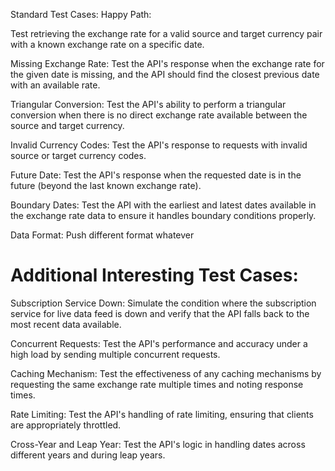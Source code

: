 Standard Test Cases:
Happy Path:

Test retrieving the exchange rate for a valid source and target currency pair with a known exchange rate on a specific date.

Missing Exchange Rate:
Test the API's response when the exchange rate for the given date is missing, and the API should find the closest previous date with an available rate.

Triangular Conversion:
Test the API's ability to perform a triangular conversion when there is no direct exchange rate available between the source and target currency.

Invalid Currency Codes:
Test the API's response to requests with invalid source or target currency codes.

Future Date:
Test the API's response when the requested date is in the future (beyond the last known exchange rate).

Boundary Dates:
Test the API with the earliest and latest dates available in the exchange rate data to ensure it handles boundary conditions properly.

Data Format:
Push different format whatever

# Additional Interesting Test Cases:
Subscription Service Down:
Simulate the condition where the subscription service for live data feed is down and verify that the API falls back to the most recent data available.

Concurrent Requests:
Test the API's performance and accuracy under a high load by sending multiple concurrent requests.

Caching Mechanism:
Test the effectiveness of any caching mechanisms by requesting the same exchange rate multiple times and noting response times.

Rate Limiting:
Test the API's handling of rate limiting, ensuring that clients are appropriately throttled.

Cross-Year and Leap Year:
Test the API's logic in handling dates across different years and during leap years.
